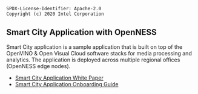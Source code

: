 ```text
SPDX-License-Identifier: Apache-2.0
Copyright (c) 2020 Intel Corporation
```

## Smart City Application with OpenNESS

Smart City application is a sample application that is built on top of the OpenVINO & Open Visual Cloud software stacks for media processing and analytics. The application is deployed across multiple regional offices (OpenNESS edge nodes).

- [Smart City Application White Paper](https://github.com/open-ness/specs/blob/master/doc/applications/openness_ovc.md)
- [Smart City Application Onboarding Guide](https://github.com/open-ness/specs/blob/master/doc/applications-onboard/network-edge-applications-onboarding.md#onboarding-smart-city-sample-application)
